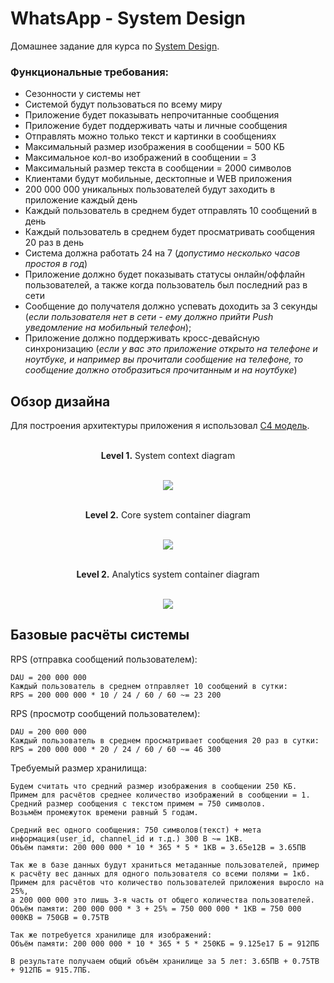 # WhatsApp - System Design

Домашнее задание для курса по [System Design](https://balun.courses/courses/system_design).



### Функциональные требования:

- Сезонности у системы нет
- Системой будут пользоваться по всему миру
- Приложение будет показывать непрочитанные сообщения
- Приложение будет поддерживать чаты и личные сообщения
- Отправлять можно только текст и картинки в сообщениях
- Максимальный размер изображения в сообщении = 500 КБ
- Максимальное кол-во изображений в сообщении = 3
- Максимальный размер текста в сообщении = 2000 символов
- Клиентами будут мобильные, десктопные и WEB приложения
- 200 000 000 уникальных пользователей будут заходить в приложение каждый день
- Каждый пользователь в среднем будет отправлять 10 сообщений в день
- Каждый пользователь в среднем будет просматривать сообщения 20 раз в день
- Система должна работать 24 на 7 (*допустимо несколько часов простоя в год*)
- Приложение должно будет показывать статусы онлайн/оффлайн пользователей, а также когда пользователь был последний раз в сети
- Сообщение до получателя должно успевать доходить за 3 секунды (*если пользователя нет в сети - ему должно прийти Push уведомление на мобильный телефон*);
- Приложение должно поддерживать кросс-девайсную синхронизацию (*если у вас это приложение открыто на телефоне и ноутбуке, и например вы прочитали сообщение на телефоне, то сообщение должно отобразиться прочитанным и на ноутбуке*)

## Обзор дизайна

Для построения архитектуры приложения я использовал [C4 модель](https://c4model.com/).

<p align="center">
    </br><b>Level 1.</b> System context diagram</br></br>
</p>

<p align="center">
  <img src="images/diagrams/context.svg" />
</p>

<p align="center">
    </br><b>Level 2.</b> Core system container diagram</br></br>
</p> 

<p align="center">
  <img src="images/diagrams/containers/core_system.svg" />
</p>

<p align="center">
    </br><b>Level 2.</b> Analytics system container diagram</br></br>
</p> 

<p align="center">
  <img src="images/diagrams/containers/analytics_system.svg" />
</p>

## Базовые расчёты системы

RPS (отправка сообщений пользователем):

    DAU = 200 000 000
    Каждый пользователь в среднем отправляет 10 сообщений в сутки:
    RPS = 200 000 000 * 10 / 24 / 60 / 60 ~= 23 200 

RPS (просмотр сообщений пользователем):

    DAU = 200 000 000
    Каждый пользователь в среднем просматривает сообщения 20 раз в сутки:
    RPS = 200 000 000 * 20 / 24 / 60 / 60 ~= 46 300



Требуемый размер хранилища:

    Будем считать что средний размер изображения в сообщении 250 КБ.
    Примем для расчётов среднее количество изображений в сообщении = 1.
    Средний размер сообщения с текстом примем = 750 символов.
    Возьмём промежуток времени равный 5 годам.

    Средний вес одного сообщения: 750 символов(текст) + мета информация(user_id, channel_id и т.д.) 300 B ~= 1KB.   
    Объём памяти: 200 000 000 * 10 * 365 * 5 * 1KB = 3.65e12B = 3.65ПB

    Так же в базе данных будут храниться метаданные пользователей, пример к расчёту вес данных для одного пользователя со всеми полями = 1кб.
    Примем для расчётов что количество пользователей приложения выросло на 25%,
    а 200 000 000 это лишь 3-я часть от общего количества пользователей. 
    Объём памяти: 200 000 000 * 3 + 25% = 750 000 000 * 1KB = 750 000 000KB = 750GB = 0.75TB

    Так же потребуется хранилище для изображений:
    Объём памяти: 200 000 000 * 10 * 365 * 5 * 250КБ = 9.125e17 Б = 912ПБ  

    В результате получаем общий объём хранилище за 5 лет: 3.65ПB + 0.75TB + 912ПБ = 915.7ПБ.